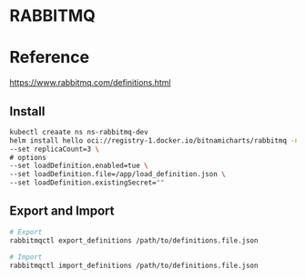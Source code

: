 # RABBITMQ

# Reference
https://www.rabbitmq.com/definitions.html

## Install
```bash
kubectl creaate ns ns-rabbitmq-dev
helm install hello oci://registry-1.docker.io/bitnamicharts/rabbitmq -n ns-rabbitmq-dev
--set replicaCount=3 \
# options
--set loadDefinition.enabled=tue \
--set loadDefinition.file=/app/load_definition.json \
--set loadDefinition.existingSecret=""
```


## Export and Import
```bash
# Export
rabbitmqctl export_definitions /path/to/definitions.file.json

# Import
rabbitmqctl import_definitions /path/to/definitions.file.json
```
